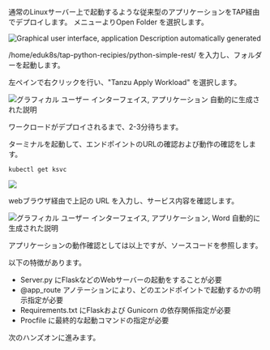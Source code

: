 通常のLinuxサーバー上で起動するような従来型のアプリケーションをTAP経由でデプロイします。
メニューよりOpen Folder を選択します。

![Graphical user interface, application Description automatically
generated](../media/image40.png)

/home/eduk8s/tap-python-recipies/python-simple-rest/
を入力し、フォルダーを起動します。

左ペインで右クリックを行い、"Tanzu Apply Workload" を選択します。

![グラフィカル ユーザー インターフェイス, アプリケーション
自動的に生成された説明](../media/image41.png)

ワークロードがデプロイされるまで、2-3分待ちます。

ターミナルを起動して、エンドポイントのURLの確認および動作の確認をします。

```
kubectl get ksvc
```
![](../media/image42.png)

webブラウザ経由で上記の URL を入力し、サービス内容を確認します。

![グラフィカル ユーザー インターフェイス, アプリケーション, Word
自動的に生成された説明](../media/image43.png)

アプリケーションの動作確認としては以上ですが、ソースコードを参照します。

以下の特徴があります。

-   Server.py にFlaskなどのWebサーバーの起動をすることが必要
-   \@app_route
    アノテーションにより、どのエンドポイントで起動するかの明示指定が必要
-   Requirements.txt にFlaskおよび Gunicorn の依存関係指定が必要
-   Procfile に最終的な起動コマンドの指定が必要

次のハンズオンに進みます。
